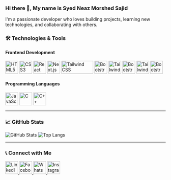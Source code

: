 ### Hi there 👋, My name is Syed Neaz Morshed Sajid

I'm a passionate developer who loves building projects, learning new technologies, and collaborating with others.


### 🛠️ Technologies & Tools


#### **Frontend Development**


<p>
  <img src="https://cdn.jsdelivr.net/gh/devicons/devicon/icons/html5/html5-original.svg" alt="HTML5" width="40" height="40"/>
  <img src="https://cdn.jsdelivr.net/gh/devicons/devicon/icons/css3/css3-original.svg" alt="CSS3" width="40" height="40"/>
  <img src="https://cdn.jsdelivr.net/gh/devicons/devicon/icons/react/react-original.svg" alt="React" width="40" height="40"/>
  <img src="https://cdn.jsdelivr.net/gh/devicons/devicon/icons/nextjs/nextjs-original.svg" alt="Next.js" width="40" height="40"/>  
   <img src="https://img.shields.io/badge/Tailwind%20CSS-38B2AC?style=flat&logo=tailwindcss&logoColor=white" alt="Tailwind CSS" width="100" height="40"/> 
  <img src="https://upload.wikimedia.org/wikipedia/commons/a/a2/Bootstrap_logo.svg" alt="Bootstrap" width="40" height="40"/>
  <img src="https://cdn.jsdelivr.net/gh/devicons/devicon/icons/tailwindcss/tailwindcss-original-wordmark.svg" alt="Tailwind CSS" width="40" height="40"/>
  <img src="https://upload.wikimedia.org/wikipedia/commons/4/43/Bootstrap_Logo.svg" alt="Bootstrap" width="40" height="40"/>
   <img src="https://upload.wikimedia.org/wikipedia/commons/a/a5/Tailwind_CSS_Logo.svg" alt="Tailwind CSS" width="40" height="40"/>
  <img src="https://upload.wikimedia.org/wikipedia/commons/4/43/Bootstrap_Logo.svg" alt="Bootstrap" width="40" height="40"/>
</p>
</p>


#### **Programming Languages**

<p>
  <img src="https://cdn.jsdelivr.net/gh/devicons/devicon/icons/javascript/javascript-original.svg" alt="JavaScript" width="40" height="40"/>
  <img src="https://cdn.jsdelivr.net/gh/devicons/devicon/icons/c/c-original.svg" alt="C" width="40" height="40"/>
  <img src="https://cdn.jsdelivr.net/gh/devicons/devicon/icons/cplusplus/cplusplus-original.svg" alt="C++" width="40" height="40"/>
</p>


  




---

### 📈 GitHub Stats


![GitHub Stats](https://github-readme-stats.vercel.app/api?username=morshedsajid26&show_icons=true&theme=radical)
![Top Langs](https://github-readme-stats.vercel.app/api/top-langs/?username=morshedsajid26&layout=compact&theme=radical)


---

### 📞 Connect with Me


<p>
  <a href="https://www.linkedin.com/in/YourLinkedIn" target="_blank">
    <img src="https://cdn.jsdelivr.net/gh/devicons/devicon/icons/linkedin/linkedin-original.svg" alt="LinkedIn" width="40" height="40"/>
  </a>
  <a href="https://www.facebook.com/YourFacebook" target="_blank">
    <img src="https://cdn.jsdelivr.net/gh/devicons/devicon/icons/facebook/facebook-original.svg" alt="Facebook" width="40" height="40"/>
  </a>
  <a href="https://wa.me/YourWhatsAppNumber" target="_blank">
    <img src="https://upload.wikimedia.org/wikipedia/commons/6/6b/WhatsApp.svg" alt="WhatsApp" width="40" height="40"/>
  </a>
  <a href="https://www.instagram.com/YourInstagram" target="_blank">
    <img src="https://upload.wikimedia.org/wikipedia/commons/a/a5/Instagram_icon.png" alt="Instagram" width="40" height="40"/>
  </a>
</p>
